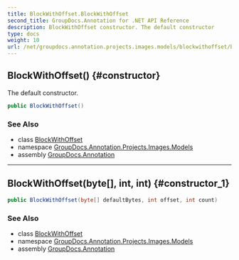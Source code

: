 ```yaml
---
title: BlockWithOffset.BlockWithOffset
second_title: GroupDocs.Annotation for .NET API Reference
description: BlockWithOffset constructor. The default constructor
type: docs
weight: 10
url: /net/groupdocs.annotation.projects.images.models/blockwithoffset/blockwithoffset/
---
```

## BlockWithOffset() {#constructor}

The default constructor.

```csharp
public BlockWithOffset()
```

### See Also

* class [BlockWithOffset](../)
* namespace [GroupDocs.Annotation.Projects.Images.Models](../../blockwithoffset/)
* assembly [GroupDocs.Annotation](../../../)

---

## BlockWithOffset(byte[], int, int) {#constructor_1}

```csharp
public BlockWithOffset(byte[] defaultBytes, int offset, int count)
```

### See Also

* class [BlockWithOffset](../)
* namespace [GroupDocs.Annotation.Projects.Images.Models](../../blockwithoffset/)
* assembly [GroupDocs.Annotation](../../../)


